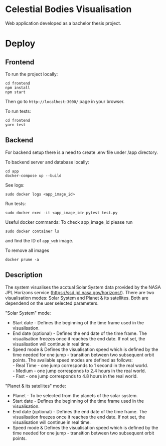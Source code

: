 # Celestial Bodies Visualisation

Web application developed as a bachelor thesis project.

# Deploy

## Frontend

To run the project locally:

```
cd frontend
npm install
npm start
```

Then go to ```http://localhost:3000/``` page in your browser.

To run tests:
```
cd frontend
yarn test
```

## Backend 
For backend setup there is a need to create .env file under /app directory.

To backend server and database locally:
```
cd app
docker-compose up --build
```

See logs:  
```
sudo docker logs <app_image_id>
```
Run tests: 
```
sudo docker exec -it <app_image_id> pytest test.py
```

Useful docker commands:
To check app_image_id please run 
```
sudo docker container ls
```
and find the ID of ```app_web``` image.

To remove all images
```
docker prune -a
```

## Description
The system visualises the acctual Solar System data provided by the NASA JPL Horizons service (https://ssd.jpl.nasa.gov/horizons/).
There are two visualisation modes: Solar System and Planet & its satellites. Both are dependend on the user selected parameters.

"Solar System" mode:
* Start date  - Defines the beginning of the time frame used in the visualisation.  
* End date (optional) - Defines the end date of the time frame. The visualisation freezes once it reaches the end date. If not set, the visualisation will continue in real time.  
* Speed mode & Defines the visualisation speed which is defined by the time needed for one jump - transition between two subsequent orbit points.
    The available speed modes are defined as follows:  
        - Real Time - one jump corresponds to 1 second in the real world.  
        - Medium - one jump corresponds to 2.4 hours in the real world.   
        - Fast - one jump corresponds to 4.8 hours in the real world.  
        
"Planet & its satellites" mode:  
* Planet - To be selected from the planets of the solar system.   
* Start date  - Defines the beginning of the time frame used in the visualisation.  
* End date (optional) - Defines the end date of the time frame. The visualisation freezes once it reaches the end date. If not set, the visualisation will continue in real time.  
* Speed mode & Defines the visualisation speed which is defined by the time needed for one jump - transition between two subsequent orbit points. 
